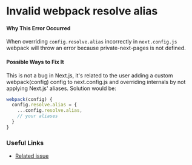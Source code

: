 # Invalid webpack resolve alias 

#### Why This Error Occurred

When overriding `config.resolve.alias` incorrectly in `next.config.js` webpack will throw an error because private-next-pages is not defined.

#### Possible Ways to Fix It

This is not a bug in Next.js, it's related to the user adding a custom webpack(config) config to next.config.js and overriding internals by not applying Next.js' aliases. Solution would be:

```js
webpack(config) {
  config.resolve.alias = {
    ...config.resolve.alias,
    // your aliases
  }
}
```

### Useful Links

- [Related issue](https://github.com/zeit/next.js/issues/6681)
